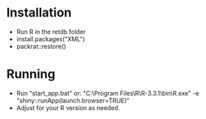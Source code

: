 # Installation

* Run R in the retdb folder
* install.packages("XML")
* packrat::restore()

# Running
* Run "start_app.bat" or:
"C:\Program Files\R\R-3.3.1\bin\R.exe" -e "shiny::runApp(launch.browser=TRUE)"
* Adjust for your R version as needed.
